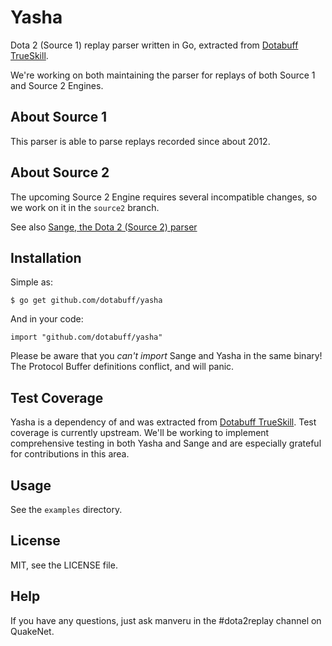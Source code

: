 # Yasha

Dota 2 (Source 1) replay parser written in Go, extracted from [Dotabuff TrueSkill](https://secure.dotabuff.com/trueskill).

We're working on both maintaining the parser for replays of both Source 1 and Source 2 Engines.

## About Source 1

This parser is able to parse replays recorded since about 2012.

## About Source 2

The upcoming Source 2 Engine requires several incompatible changes, so we work on it in the `source2` branch.

See also [Sange, the Dota 2 (Source 2) parser](http://github.com/dotabuff/sange)

## Installation

Simple as:

    $ go get github.com/dotabuff/yasha

And in your code:

    import "github.com/dotabuff/yasha"

Please be aware that you _can't import_ Sange and Yasha in the same binary!
The Protocol Buffer definitions conflict, and will panic.

## Test Coverage

Yasha is a dependency of and was extracted from [Dotabuff TrueSkill](https://secure.dotabuff.com/trueskill). Test coverage is currently upstream. We'll be working to implement comprehensive testing in both Yasha and Sange and are especially grateful for contributions in this area.

## Usage

See the `examples` directory.

## License

MIT, see the LICENSE file.

## Help

If you have any questions, just ask manveru in the #dota2replay channel on QuakeNet.
